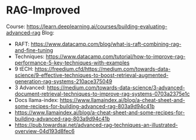 # RAG-Improved

Course: https://learn.deeplearning.ai/courses/building-evaluating-advanced-rag
Blog:
  + RAFT: https://www.datacamp.com/blog/what-is-raft-combining-rag-and-fine-tuning
  + Techniques: https://www.datacamp.com/tutorial/how-to-improve-rag-performance-5-key-techniques-with-examples
  + 9 tECH: https://freedium.cfd/https://medium.com/towards-data-science/9-effective-techniques-to-boost-retrieval-augmented-generation-rag-systems-210ace375049
  + 3 Advanced: https://medium.com/towards-data-science/3-advanced-document-retrieval-techniques-to-improve-rag-systems-0703a2375e1c
  + Docs llama-index: https://www.llamaindex.ai/blog/a-cheat-sheet-and-some-recipes-for-building-advanced-rag-803a9d94c41b
  + https://www.llamaindex.ai/blog/a-cheat-sheet-and-some-recipes-for-building-advanced-rag-803a9d94c41b
  + https://pub.towardsai.net/advanced-rag-techniques-an-illustrated-overview-04d193d8fec6
